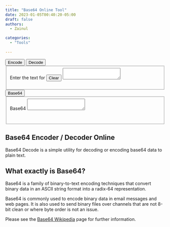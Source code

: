 ```yaml
---
title: "Base64 Online Tool"
date: 2023-01-05T00:40:20-05:00
draft: false
authors:
  - Zainul

categories: 
  - "Tools"
  
---
```




<div>
  <button onclick="changeMode('encode',this)" class="tab tab-active">Encode</button>
  <button onclick="changeMode('decode',this)" class="tab">Decode</button>
</div>

<fieldset>
    <label for="fname">Enter the text for <span class="modeName"></span>
      <button onclick="clearInputOutput()" class="right">Clear</button>
    </label>
    <textarea type="text" id="input" name="fname"></textarea><br><br>
    
</fieldset>
  <button onclick="execute()" class="active">Base64 <span class="modeName"></span></button>
<fieldset>
    <label for="fname">Base64 <span class="modeName"></span></label>
    <textarea type="text" id="output" name="fname"></textarea><br><br>
    <p id="message"></p>
</fieldset>


## Base64 Encoder / Decoder Online

Base64 Decode is a simple utility for decoding or encoding base64 data to plain text.


## What exactly is Base64?

Base64 is a family of binary-to-text encoding techniques that convert binary data in an ASCII string format into a radix-64 representation.

Base64 is commonly used to encode binary data in email messages and web pages. It is also used to send binary files over channels that are not 8-bit clean or where byte order is not an issue.

Please see the [Base64 Wikipedia](https://en.wikipedia.org/wiki/Base64) page for further information.

<script type="text/javascript" src="/js/base64.js"></script>
